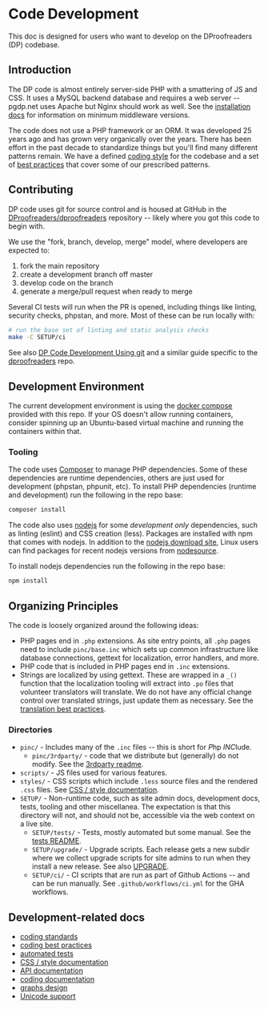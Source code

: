 # Code Development

This doc is designed for users who want to develop on the DProofreaders (DP)
codebase.

## Introduction

The DP code is almost entirely server-side PHP with a smattering of JS and
CSS. It uses a MySQL backend database and requires a web server -- pgdp.net
uses Apache but Nginx should work as well. See the [installation docs](INSTALL.md)
for information on minimum middleware versions.

The code does not use a PHP framework or an ORM. It was developed 25 years ago
and has grown very organically over the years. There has been effort in the
past decade to standardize things but you'll find many different patterns remain.
We have a defined [coding style](CODE_STYLE.md) for the codebase and a set of
[best practices](https://www.pgdp.net/wiki/DP_Code_Best_Practices) that cover
some of our prescribed patterns.

## Contributing

DP code uses git for source control and is housed at GitHub in the
[DProofreaders/dproofreaders](https://github.com/DistributedProofreaders/dproofreaders)
repository -- likely where you got this code to begin with.

We use the "fork, branch, develop, merge" model, where developers are expected to:
1. fork the main repository
2. create a development branch off master
3. develop code on the branch
4. generate a merge/pull request when ready to merge

Several CI tests will run when the PR is opened, including things like linting,
security checks, phpstan, and more. Most of these can be run locally with:

```bash
# run the base set of linting and static analysis checks
make -C SETUP/ci
```

See also [DP Code Development Using git](https://www.pgdp.net/wiki/DP_Code_Development_Using_git)
and a similar guide specific to the [dproofreaders](https://www.pgdp.net/wiki/DP_Code_Development_Using_git:_dproofreaders)
repo.

## Development Environment

The current development environment is using the [docker compose](devex/README.md)
provided with this repo. If your OS doesn't allow running containers, consider
spinning up an Ubuntu-based virtual machine and running the containers within
that.

### Tooling

The code uses [Composer](https://getcomposer.org/) to manage PHP dependencies.
Some of these dependencies are runtime dependencies, others are just used for
development (phpstan, phpunit, etc). To install PHP dependencies (runtime
and development) run the following in the repo base:
```bash
composer install
```

The code also uses [nodejs](https://nodejs.org/) for some _development only_
dependencies, such as linting (eslint) and CSS creation (less). Packages are
installed with npm that comes with nodejs. In addition to the
[nodejs download site](https://nodejs.org/en/download/package-manager), Linux
users can find packages for recent nodejs versions from
[nodesource](https://github.com/nodesource/distributions).

To install nodejs dependencies run the following in the repo base:
```bash
npm install
```

## Organizing Principles

The code is loosely organized around the following ideas:
* PHP pages end in `.php` extensions. As site entry points, all `.php` pages
  need to include `pinc/base.inc` which sets up common infrastructure like
  database connections, gettext for localization, error handlers, and more.
* PHP code that is included in PHP pages end in `.inc` extensions.
* Strings are localized by using gettext. These are wrapped in a `_()` function
  that the localization tooling will extract into `.po` files that volunteer
  translators will translate. We do not have any official change control over
  translated strings, just update them as necessary. See the
  [translation best practices](https://www.pgdp.net/wiki/DP_Code_Best_Practices#String_localization).

### Directories

* `pinc/` - Includes many of the `.inc` files -- this is short for *P*hp *INC*lude.
  * `pinc/3rdparty/` - code that we distribute but (generally) do not modify.
    See the [3rdparty readme](../pinc/3rdparty/README.md).
* `scripts/` - JS files used for various features.
* `styles/` - CSS scripts which include `.less` source files and the rendered
  `.css` files. See [CSS / style documentation](../styles/README.md).
* `SETUP/` - Non-runtime code, such as site admin docs, development docs, tests,
  tooling and other miscellanea. The expectation is that this directory
  will not, and should not be, accessible via the web context on a live site.
  * `SETUP/tests/` - Tests, mostly automated but some manual. See the
    [tests README](tests/README.md).
  * `SETUP/upgrade/` - Upgrade scripts. Each release gets a new subdir
    where we collect upgrade scripts for site admins to run when they install
    a new release. See also [UPGRADE](UPGRADE.md).
  * `SETUP/ci/` - CI scripts that are run as part of Github Actions -- and can
    be run manually. See `.github/workflows/ci.yml` for the GHA workflows.

## Development-related docs

* [coding standards](CODE_STYLE.md)
* [coding best practices](https://www.pgdp.net/wiki/DP_Code_Best_Practices)
* [automated tests](tests/README.md)
* [CSS / style documentation](../styles/README.md)
* [API documentation](../api/README.md)
* [coding documentation](CODE_DOCS.md)
* [graphs design](GRAPHS.md)
* [Unicode support](UNICODE.md)
